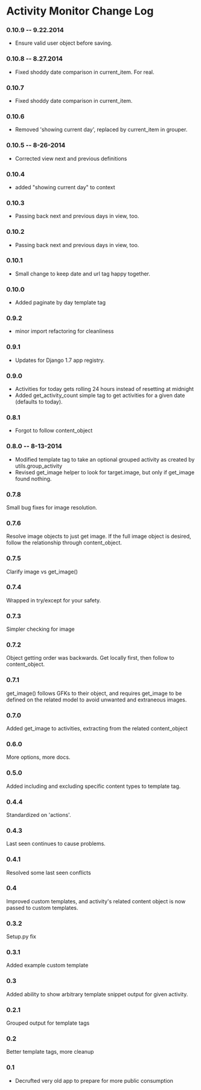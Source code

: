 # Activity Monitor Change Log

### 0.10.9 -- 9.22.2014
* Ensure valid user object before saving.

### 0.10.8 -- 8.27.2014
* Fixed shoddy date comparison in current_item. For real.

### 0.10.7
* Fixed shoddy date comparison in current_item.

### 0.10.6
* Removed 'showing current day', replaced by current_item in grouper.

### 0.10.5 -- 8-26-2014
* Corrected view next and previous definitions

### 0.10.4
* added "showing current day" to context

### 0.10.3
* Passing back next and previous days in view, too.

### 0.10.2
* Passing back next and previous days in view, too.

### 0.10.1
* Small change to keep date and url tag happy together.

### 0.10.0
* Added paginate by day template tag

### 0.9.2
* minor import refactoring for cleanliness

### 0.9.1
* Updates for Django 1.7 app registry.

### 0.9.0
* Activities for today gets rolling 24 hours instead of resetting at midnight
* Added get_activity_count simple tag to get activities for a given date (defaults to today).

### 0.8.1
* Forgot to follow content_object

### 0.8.0 -- 8-13-2014
* Modified template tag to take an optional grouped activity as created by utils.group_activity
* Revised get_image helper to look for target.image, but only if get_image found nothing.

### 0.7.8
Small bug fixes for image resolution.

### 0.7.6
Resolve image objects to just get image. If the full image object is desired, follow the relationship through content_object.

### 0.7.5
Clarify image vs get_image()

### 0.7.4
Wrapped in try/except for your safety.

### 0.7.3
Simpler checking for image

### 0.7.2
Object getting order was backwards. Get locally first, then follow to content_object.

### 0.7.1
get_image() follows GFKs to their object, and requires get_image to be defined on the related model to avoid unwanted and extraneous images.

### 0.7.0
Added get_image to activities, extracting from the related content_object

### 0.6.0
More options, more docs.

### 0.5.0
Added including and excluding specific content types to template tag.

### 0.4.4
Standardized on 'actions'.

### 0.4.3
Last seen continues to cause problems.

### 0.4.1
Resolved some last seen conflicts

### 0.4
Improved custom templates, and activity's related content object is now passed to custom templates.

### 0.3.2
Setup.py fix

### 0.3.1
Added example custom template

### 0.3
Added ability to show arbitrary template snippet output for given activity.

### 0.2.1
Grouped output for template tags

### 0.2
Better template tags, more cleanup

### 0.1
* Decrufted very old app to prepare for more public consumption
